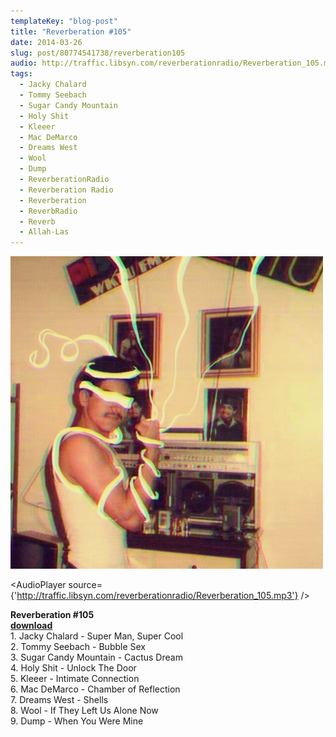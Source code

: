 ```yaml
---
templateKey: "blog-post"
title: "Reverberation #105"
date: 2014-03-26
slug: post/80774541738/reverberation105
audio: http://traffic.libsyn.com/reverberationradio/Reverberation_105.mp3
tags:
  - Jacky Chalard
  - Tommy Seebach
  - Sugar Candy Mountain
  - Holy Shit
  - Kleeer
  - Mac DeMarco
  - Dreams West
  - Wool
  - Dump
  - ReverberationRadio
  - Reverberation Radio
  - Reverberation
  - ReverbRadio
  - Reverb
  - Allah-Las
---
```


![Reverberation #105](../images/6424f3fea58db3533e8e60ca68ada26118badc3be44ffb6168c1a6cbb625f629.jpg)

<AudioPlayer source={'http://traffic.libsyn.com/reverberationradio/Reverberation_105.mp3'} />

<p><strong>Reverberation #105<br /></strong><strong><a href="http://traffic.libsyn.com/reverberationradio/Reverberation_105.mp3">download<br /></a></strong>1. Jacky Chalard - Super Man, Super Cool<br />2. Tommy Seebach - Bubble Sex<br />3. Sugar Candy Mountain - Cactus Dream<br />4. Holy Shit - Unlock The Door<br />5. Kleeer - Intimate Connection<br />6. Mac DeMarco - Chamber of Reflection<br />7. Dreams West - Shells<br />8. Wool - If They Left Us Alone Now<br />9. Dump - When You Were Mine</p>
